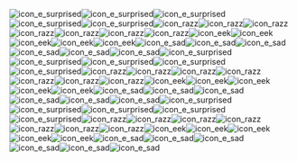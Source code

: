 ![icon_e_surprised](https://user-images.githubusercontent.com/63570012/157149821-8a133be3-9d8d-4fc5-add2-5abacdb2fb8e.gif)![icon_e_surprised](https://user-images.githubusercontent.com/63570012/157149821-8a133be3-9d8d-4fc5-add2-5abacdb2fb8e.gif)![icon_e_surprised](https://user-images.githubusercontent.com/63570012/157149821-8a133be3-9d8d-4fc5-add2-5abacdb2fb8e.gif)![icon_e_surprised](https://user-images.githubusercontent.com/63570012/157149821-8a133be3-9d8d-4fc5-add2-5abacdb2fb8e.gif)![icon_e_surprised](https://user-images.githubusercontent.com/63570012/157149821-8a133be3-9d8d-4fc5-add2-5abacdb2fb8e.gif)![icon_razz](https://user-images.githubusercontent.com/63570012/157149829-519fe727-45ae-4e21-ab57-efe66b647af6.gif)![icon_razz](https://user-images.githubusercontent.com/63570012/157149829-519fe727-45ae-4e21-ab57-efe66b647af6.gif)![icon_razz](https://user-images.githubusercontent.com/63570012/157149829-519fe727-45ae-4e21-ab57-efe66b647af6.gif)![icon_razz](https://user-images.githubusercontent.com/63570012/157149829-519fe727-45ae-4e21-ab57-efe66b647af6.gif)![icon_razz](https://user-images.githubusercontent.com/63570012/157149829-519fe727-45ae-4e21-ab57-efe66b647af6.gif)![icon_razz](https://user-images.githubusercontent.com/63570012/157149829-519fe727-45ae-4e21-ab57-efe66b647af6.gif)![icon_razz](https://user-images.githubusercontent.com/63570012/157149829-519fe727-45ae-4e21-ab57-efe66b647af6.gif)![icon_eek](https://user-images.githubusercontent.com/63570012/157149849-2f64ef30-ac2b-4e23-9b22-0f91cbe95b60.gif)![icon_eek](https://user-images.githubusercontent.com/63570012/157149849-2f64ef30-ac2b-4e23-9b22-0f91cbe95b60.gif)![icon_eek](https://user-images.githubusercontent.com/63570012/157149849-2f64ef30-ac2b-4e23-9b22-0f91cbe95b60.gif)![icon_eek](https://user-images.githubusercontent.com/63570012/157149849-2f64ef30-ac2b-4e23-9b22-0f91cbe95b60.gif)![icon_eek](https://user-images.githubusercontent.com/63570012/157149849-2f64ef30-ac2b-4e23-9b22-0f91cbe95b60.gif)![icon_e_sad](https://user-images.githubusercontent.com/63570012/157149866-ee64c82b-b5de-4247-9fc6-ba84d373f97c.gif)![icon_e_sad](https://user-images.githubusercontent.com/63570012/157149866-ee64c82b-b5de-4247-9fc6-ba84d373f97c.gif)![icon_e_sad](https://user-images.githubusercontent.com/63570012/157149866-ee64c82b-b5de-4247-9fc6-ba84d373f97c.gif)![icon_e_sad](https://user-images.githubusercontent.com/63570012/157149866-ee64c82b-b5de-4247-9fc6-ba84d373f97c.gif)![icon_e_sad](https://user-images.githubusercontent.com/63570012/157149866-ee64c82b-b5de-4247-9fc6-ba84d373f97c.gif)![icon_e_sad](https://user-images.githubusercontent.com/63570012/157149866-ee64c82b-b5de-4247-9fc6-ba84d373f97c.gif)![icon_e_surprised](https://user-images.githubusercontent.com/63570012/157149821-8a133be3-9d8d-4fc5-add2-5abacdb2fb8e.gif)![icon_e_surprised](https://user-images.githubusercontent.com/63570012/157149821-8a133be3-9d8d-4fc5-add2-5abacdb2fb8e.gif)![icon_e_surprised](https://user-images.githubusercontent.com/63570012/157149821-8a133be3-9d8d-4fc5-add2-5abacdb2fb8e.gif)![icon_e_surprised](https://user-images.githubusercontent.com/63570012/157149821-8a133be3-9d8d-4fc5-add2-5abacdb2fb8e.gif)![icon_e_surprised](https://user-images.githubusercontent.com/63570012/157149821-8a133be3-9d8d-4fc5-add2-5abacdb2fb8e.gif)![icon_razz](https://user-images.githubusercontent.com/63570012/157149829-519fe727-45ae-4e21-ab57-efe66b647af6.gif)![icon_razz](https://user-images.githubusercontent.com/63570012/157149829-519fe727-45ae-4e21-ab57-efe66b647af6.gif)![icon_razz](https://user-images.githubusercontent.com/63570012/157149829-519fe727-45ae-4e21-ab57-efe66b647af6.gif)![icon_razz](https://user-images.githubusercontent.com/63570012/157149829-519fe727-45ae-4e21-ab57-efe66b647af6.gif)![icon_razz](https://user-images.githubusercontent.com/63570012/157149829-519fe727-45ae-4e21-ab57-efe66b647af6.gif)![icon_razz](https://user-images.githubusercontent.com/63570012/157149829-519fe727-45ae-4e21-ab57-efe66b647af6.gif)![icon_razz](https://user-images.githubusercontent.com/63570012/157149829-519fe727-45ae-4e21-ab57-efe66b647af6.gif)![icon_eek](https://user-images.githubusercontent.com/63570012/157149849-2f64ef30-ac2b-4e23-9b22-0f91cbe95b60.gif)![icon_eek](https://user-images.githubusercontent.com/63570012/157149849-2f64ef30-ac2b-4e23-9b22-0f91cbe95b60.gif)![icon_eek](https://user-images.githubusercontent.com/63570012/157149849-2f64ef30-ac2b-4e23-9b22-0f91cbe95b60.gif)![icon_eek](https://user-images.githubusercontent.com/63570012/157149849-2f64ef30-ac2b-4e23-9b22-0f91cbe95b60.gif)![icon_eek](https://user-images.githubusercontent.com/63570012/157149849-2f64ef30-ac2b-4e23-9b22-0f91cbe95b60.gif)![icon_e_sad](https://user-images.githubusercontent.com/63570012/157149866-ee64c82b-b5de-4247-9fc6-ba84d373f97c.gif)![icon_e_sad](https://user-images.githubusercontent.com/63570012/157149866-ee64c82b-b5de-4247-9fc6-ba84d373f97c.gif)![icon_e_sad](https://user-images.githubusercontent.com/63570012/157149866-ee64c82b-b5de-4247-9fc6-ba84d373f97c.gif)![icon_e_sad](https://user-images.githubusercontent.com/63570012/157149866-ee64c82b-b5de-4247-9fc6-ba84d373f97c.gif)![icon_e_sad](https://user-images.githubusercontent.com/63570012/157149866-ee64c82b-b5de-4247-9fc6-ba84d373f97c.gif)![icon_e_sad](https://user-images.githubusercontent.com/63570012/157149866-ee64c82b-b5de-4247-9fc6-ba84d373f97c.gif)![icon_e_surprised](https://user-images.githubusercontent.com/63570012/157149821-8a133be3-9d8d-4fc5-add2-5abacdb2fb8e.gif)![icon_e_surprised](https://user-images.githubusercontent.com/63570012/157149821-8a133be3-9d8d-4fc5-add2-5abacdb2fb8e.gif)![icon_e_surprised](https://user-images.githubusercontent.com/63570012/157149821-8a133be3-9d8d-4fc5-add2-5abacdb2fb8e.gif)![icon_e_surprised](https://user-images.githubusercontent.com/63570012/157149821-8a133be3-9d8d-4fc5-add2-5abacdb2fb8e.gif)![icon_e_surprised](https://user-images.githubusercontent.com/63570012/157149821-8a133be3-9d8d-4fc5-add2-5abacdb2fb8e.gif)![icon_razz](https://user-images.githubusercontent.com/63570012/157149829-519fe727-45ae-4e21-ab57-efe66b647af6.gif)![icon_razz](https://user-images.githubusercontent.com/63570012/157149829-519fe727-45ae-4e21-ab57-efe66b647af6.gif)![icon_razz](https://user-images.githubusercontent.com/63570012/157149829-519fe727-45ae-4e21-ab57-efe66b647af6.gif)![icon_razz](https://user-images.githubusercontent.com/63570012/157149829-519fe727-45ae-4e21-ab57-efe66b647af6.gif)![icon_razz](https://user-images.githubusercontent.com/63570012/157149829-519fe727-45ae-4e21-ab57-efe66b647af6.gif)![icon_razz](https://user-images.githubusercontent.com/63570012/157149829-519fe727-45ae-4e21-ab57-efe66b647af6.gif)![icon_razz](https://user-images.githubusercontent.com/63570012/157149829-519fe727-45ae-4e21-ab57-efe66b647af6.gif)![icon_eek](https://user-images.githubusercontent.com/63570012/157149849-2f64ef30-ac2b-4e23-9b22-0f91cbe95b60.gif)![icon_eek](https://user-images.githubusercontent.com/63570012/157149849-2f64ef30-ac2b-4e23-9b22-0f91cbe95b60.gif)![icon_eek](https://user-images.githubusercontent.com/63570012/157149849-2f64ef30-ac2b-4e23-9b22-0f91cbe95b60.gif)![icon_eek](https://user-images.githubusercontent.com/63570012/157149849-2f64ef30-ac2b-4e23-9b22-0f91cbe95b60.gif)![icon_eek](https://user-images.githubusercontent.com/63570012/157149849-2f64ef30-ac2b-4e23-9b22-0f91cbe95b60.gif)![icon_e_sad](https://user-images.githubusercontent.com/63570012/157149866-ee64c82b-b5de-4247-9fc6-ba84d373f97c.gif)![icon_e_sad](https://user-images.githubusercontent.com/63570012/157149866-ee64c82b-b5de-4247-9fc6-ba84d373f97c.gif)![icon_e_sad](https://user-images.githubusercontent.com/63570012/157149866-ee64c82b-b5de-4247-9fc6-ba84d373f97c.gif)![icon_e_sad](https://user-images.githubusercontent.com/63570012/157149866-ee64c82b-b5de-4247-9fc6-ba84d373f97c.gif)![icon_e_sad](https://user-images.githubusercontent.com/63570012/157149866-ee64c82b-b5de-4247-9fc6-ba84d373f97c.gif)![icon_e_sad](https://user-images.githubusercontent.com/63570012/157149866-ee64c82b-b5de-4247-9fc6-ba84d373f97c.gif)

